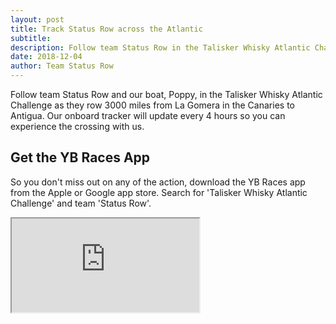 ```yaml
---
layout: post
title: Track Status Row across the Atlantic
subtitle:
description: Follow team Status Row in the Talisker Whisky Atlantic Challenge as they row 3000 miles from La Gomera in the Canaries to Antigua.
date: 2018-12-04
author: Team Status Row
---
```


Follow team Status Row and our boat, Poppy, in the Talisker Whisky Atlantic Challenge as they row 3000 miles from La Gomera in the Canaries to Antigua.
Our onboard tracker will update every 4 hours so you can experience the crossing with us.

## Get the YB Races App

So you don't miss out on any of the action, download the YB Races app from the Apple or Google app store. Search for 'Talisker Whisky Atlantic Challenge' and team 'Status Row'.

<iframe class="tracker" data-image-dimensions="854x480" src="https://yb.tl/twac2018?wmode=opaque" data-embed="true"></iframe>

